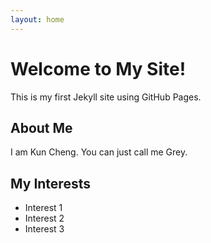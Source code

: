 ```yaml
---
layout: home
---
```


# Welcome to My Site!

This is my first Jekyll site using GitHub Pages.

## About Me

I am Kun Cheng. You can just call me Grey.

## My Interests

- Interest 1
- Interest 2
- Interest 3

